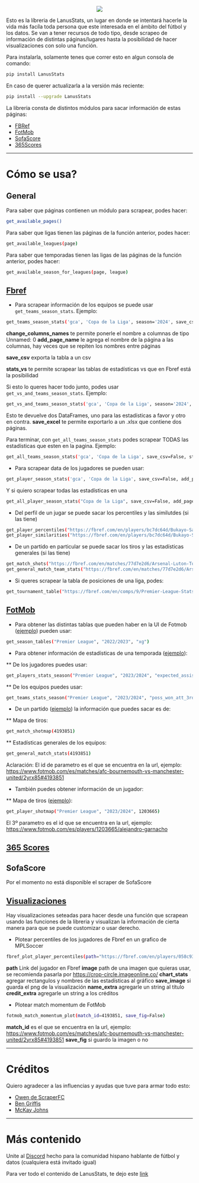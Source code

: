 <p align="center">
  <img src="https://raw.githubusercontent.com/federicorabanos/LanusStats/main/lanusstats-logo.png">
</p>

Esto es la líbreria de LanusStats, un lugar en donde se intentará hacerle la vida más facíla toda persona que este interesada en el ámbito del fútbol
y los datos. Se van a tener recursos de todo tipo, desde scrapeo de información de distintas páginas/lugares hasta la posibilidad de hacer visualizaciones
con solo una función.

Para instalarla, solamente tenes que correr esto en algun consola de comando:
```bash
pip install LanusStats
```
En caso de querer actualizarla a la versión más reciente:
```bash
pip install --upgrade LanusStats
```

La libreria consta de distintos módulos para sacar información de estas páginas:

* [FBRef](https://fbref.com/en/)
* [FotMob](https://www.fotmob.com/es)
* [SofaScore](https://sofascore.com/)
* [365Scores](https://www.365scores.com/es-mx/football)

---

# Cómo se usa?

## General

Para saber que páginas contienen un módulo para scrapear, podes hacer:
```bash
get_available_pages()
```
Para saber que ligas tienen las páginas de la función anterior, podes hacer:
```bash
get_available_leagues(page)
```
Para saber que temporadas tienen las ligas de las páginas de la función anterior, podes hacer:
```bash
get_available_season_for_leagues(page, league)
```

## [Fbref](https://github.com/federicorabanos/LanusStats/blob/main/LanusStats/fbref.py)

* Para scrapear información de los equipos se puede usar ```get_teams_season_stats```. Ejemplo:
```bash
get_teams_season_stats('gca', 'Copa de la Liga', season='2024', save_csv=False, stats_vs=False, change_columns_names=False, add_page_name=False)
```
**change_columns_names** te permite ponerle el nombre a columnas de tipo Unnamed: 0
**add_page_name** le agrega el nombre de la página a las columnas, hay veces que se repiten los nombres entre páginas

**save_csv** exporta la tabla a un csv

**stats_vs** te permite scrapear las tablas de estadísticas vs que en Fbref está la posibilidad

Si esto lo queres hacer todo junto, podes usar ```get_vs_and_teams_season_stats```. Ejemplo:
```bash
get_vs_and_teams_season_stats('gca', 'Copa de la Liga', season='2024', save_excel=False, stats_vs=False, change_columns_names=False, add_page_name=False)
```
Esto te devuelve dos DataFrames, uno para las estadísticas a favor y otro en contra.
**save_excel** te permite exportarlo a un .xlsx que contiene dos páginas.

Para terminar, con ```get_all_teams_season_stats``` podes scrapear TODAS las estadísticas que esten en la pagina. Ejemplo:
```bash
get_all_teams_season_stats('gca', 'Copa de la Liga', save_csv=False, stats_vs=False, change_columns_names=False, add_page_name=False)
```

* Para scrapear data de los jugadores se pueden usar:
```bash
get_player_season_stats('gca', 'Copa de la Liga', save_csv=False, add_page_name=False)
```
Y si quiero scrapear todas las estadísticas en una
```bash
get_all_player_season_stats("Copa de la Liga", save_csv=False, add_page_name=False)
```

* Del perfil de un jugar se puede sacar los percentiles y las similutdes (si las tiene)
```bash
get_player_percentiles("https://fbref.com/en/players/bc7dc64d/Bukayo-Saka")
get_player_similarities("https://fbref.com/en/players/bc7dc64d/Bukayo-Saka")
```

* De un partido en particular se puede sacar los tiros y las estadísticas generales (si las tiene)
```bash
get_match_shots("https://fbref.com/en/matches/77d7e2d6/Arsenal-Luton-Town-April-3-2024-Premier-League")
get_general_match_team_stats("https://fbref.com/en/matches/77d7e2d6/Arsenal-Luton-Town-April-3-2024-Premier-League")
```

* Si queres scrapear la tabla de posiciones de una liga, podes:
```bash
get_tournament_table("https://fbref.com/en/comps/9/Premier-League-Stats")
```

## [FotMob](https://github.com/federicorabanos/LanusStats/blob/main/LanusStats/fotmob.py)

* Para obtener las distintas tablas que pueden haber en la UI de Fotmob ([ejemplo](https://www.fotmob.com/es/leagues/47/table/premier-league)) pueden usar:

```bash
get_season_tables("Premier League", "2022/2023", "xg")
```

* Para obtener información de estadísticas de una temporada ([ejemplo](https://www.fotmob.com/es/leagues/47/stats/premier-league)):

** De los jugadores puedes usar:

```bash
get_players_stats_season("Premier League", "2023/2024", "expected_assists_per_90")
```

** De los equipos puedes usar:

```bash
get_teams_stats_season("Premier League", "2023/2024", "poss_won_att_3rd_team")
```

* De un partido ([ejemplo](https://www.fotmob.com/es/matches/afc-bournemouth-vs-manchester-united/2yrx85#4193851)) la información que puedes sacar es de:

** Mapa de tiros:
```bash
get_match_shotmap(4193851)
```

** Estadísticas generales de los equipos:
```bash
get_general_match_stats(4193851)
```

Aclaración: El id de parametro es el que se encuentra en la url, ejemplo: https://www.fotmob.com/es/matches/afc-bournemouth-vs-manchester-united/2yrx85#4193851

* También puedes obtener información de un jugador:

** Mapa de tiros ([ejemplo](https://www.fotmob.com/es/players/1203665/alejandro-garnacho)):
```bash
get_player_shotmap("Premier League", "2023/2024", 1203665)
```
El 3º parametro es el id que se encuentra en la url, ejemplo: https://www.fotmob.com/es/players/1203665/alejandro-garnacho

## [365 Scores](https://github.com/federicorabanos/LanusStats/blob/main/LanusStats/threesixfivescores.py)

## SofaScore

Por el momento no está disponible el scraper de SofaScore

## [Visualizaciones](https://github.com/federicorabanos/LanusStats/blob/main/LanusStats/visualizations.py)

Hay visualizaciones seteadas para hacer desde una función que scrapean usando las funciones de la libreria y visualizan la información de cierta manera para que se puede customizar o usar derecho.

* Plotear percentiles de los jugadores de Fbref en un grafico de MPLSoccer

```bash
fbref_plot_player_percentiles(path="https://fbref.com/en/players/058c938c/Marcelino-Moreno", image=None, chart_stats = ["shots", "passes", "defense"], save_image=True, name_extra = "- Lanus", credit_extra= "")
```

**path** Link del jugador en Fbref
**image** path de una imagen que quieras usar, se recomienda pasarla por https://crop-circle.imageonline.co/
**chart_stats** agregar rectangulos y nombres de las estadísticas al gráfico
**save_image** si guarda el png de la visualización
**name_extra** agregarle un string al título
**credit_extra** agregarle un string a los créditos

* Plotear match momentum de FotMob

```bash
fotmob_match_momentum_plot(match_id=4193851, save_fig=False)
```

**match_id** es el que se encuentra en la url, ejemplo: https://www.fotmob.com/es/matches/afc-bournemouth-vs-manchester-united/2yrx85#4193851
**save_fig** si guardo la imagen o no

---

# Créditos

Quiero agradecer a las influencias y ayudas que tuve para armar todo esto:

* [Owen de ScraperFC](https://github.com/oseymour/ScraperFC)
* [Ben Griffis](https://github.com/griffisben/Soccer-Analyses)
* [McKay Johns](https://www.youtube.com/@McKayJohns)

---

# Más contenido

Unite al [Discord](https://discord.gg/3Nk7Pe6mb8) hecho para la comunidad hispano hablante de fútbol y datos (cualquiera está invitado igual)

Para ver todo el contenido de LanusStats, te dejo este [link](https://linktr.ee/lanusstats)

